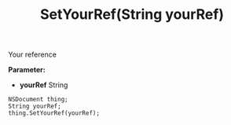 ﻿---
uid: crmscript_ref_NSDocument_SetYourRef
title: SetYourRef(String yourRef)
intellisense: NSDocument.SetYourRef
keywords: NSDocument, GetYourRef
so.topic: reference
---

Your reference

**Parameter:** 
 - **yourRef** String

```crmscript
NSDocument thing;
String yourRef;
thing.SetYourRef(yourRef);
```

